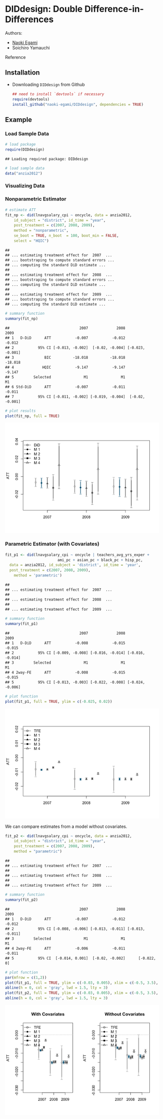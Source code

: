 DIDdesign: Double Difference-in-Differences
===========================================

Authors:

-   [Naoki Egami](https://scholar.princeton.edu/negami/home)
-   Soichiro Yamauchi

Reference

Installation
------------

-   Downloading `DIDdesign` from Github

    ``` r
    ## need to install `devtools` if necessary
    require(devtools)
    install_github("naoki-egami/DIDdesign", dependencies = TRUE)
    ```

Example
-------

### Load Sample Data

``` r
# load package 
require(DIDdesign)
```

    ## Loading required package: DIDdesign

``` r
# load sample data 
data("anzia2012")
```

### Visualizing Data

### Nonparametric Estimator

``` r
# estimate ATT 
fit_np <- did(lnavgsalary_cpi ~ oncycle, data = anzia2012,
    id_subject = "district", id_time = "year",
    post_treatment = c(2007, 2008, 2009),
    method = "nonparametric",
    se_boot = TRUE, n_boot  = 100, boot_min = FALSE,
    select = "HQIC")
```

    ## 
    ## ... estimating treatment effect for  2007  ...
    ## ... bootstraping to compute standard errors ...
    ## ... computing the standard DiD estimate ...
    ## 
    ## ... estimating treatment effect for  2008  ...
    ## ... bootstraping to compute standard errors ...
    ## ... computing the standard DiD estimate ...
    ## 
    ## ... estimating treatment effect for  2009  ...
    ## ... bootstraping to compute standard errors ...
    ## ... computing the standard DiD estimate ...

``` r
# summary function 
summary(fit_np)
```

    ##                                2007             2008             2009
    ## 1   D-DiD      ATT           -0.007           -0.012           -0.012
    ## 2           95% CI [-0.013, -0.002]  [-0.02, -0.004] [-0.023, -0.001]
    ## 3              BIC          -18.018          -18.018          -18.018
    ## 4             HQIC           -9.147           -9.147           -9.147
    ## 5         Selected               M1               M1               M1
    ## 6 Std-DiD      ATT           -0.007           -0.011           -0.011
    ## 7           95% CI [-0.011, -0.002] [-0.019, -0.004]  [-0.02, -0.001]

``` r
# plot results 
plot(fit_np, full = TRUE)
```

![](README_files/figure-markdown_github/unnamed-chunk-2-1.png)

### Parametric Estimator (with Covariates)

``` r
fit_p1 <- did(lnavgsalary_cpi ~ oncycle | teachers_avg_yrs_exper + 
                        ami_pc + asian_pc + black_pc + hisp_pc,
  data = anzia2012, id_subject = 'district', id_time = 'year', 
  post_treatment = c(2007, 2008, 2009), 
    method = 'parametric')
```

    ## 
    ## ... estimating treatment effect for  2007  ...
    ## 
    ## ... estimating treatment effect for  2008  ...
    ## 
    ## ... estimating treatment effect for  2009  ...

``` r
# summary function 
summary(fit_p1)
```

    ##                                2007             2008             2009
    ## 1   D-DiD      ATT           -0.008           -0.015           -0.015
    ## 2           95% CI [-0.009, -0.008] [-0.016, -0.014] [-0.016, -0.014]
    ## 3         Selected               M1               M1               M1
    ## 4 2way-FE      ATT           -0.008           -0.015           -0.015
    ## 5           95% CI [-0.013, -0.003] [-0.022, -0.008] [-0.024, -0.006]

``` r
# plot function 
plot(fit_p1, full = TRUE, ylim = c(-0.025, 0.02))
```

![](README_files/figure-markdown_github/unnamed-chunk-4-1.png)

We can compare estimates from a model without covariates.

``` r
fit_p2 <- did(lnavgsalary_cpi ~ oncycle, data = anzia2012,
    id_subject = "district", id_time = "year",
    post_treatment = c(2007, 2008, 2009),
    method = "parametric")
```

    ## 
    ## ... estimating treatment effect for  2007  ...
    ## 
    ## ... estimating treatment effect for  2008  ...
    ## 
    ## ... estimating treatment effect for  2009  ...

``` r
# summary function 
summary(fit_p2)
```

    ##                                2007             2008             2009
    ## 1   D-DiD      ATT           -0.007           -0.012           -0.012
    ## 2           95% CI [-0.008, -0.006] [-0.013, -0.011] [-0.013, -0.011]
    ## 3         Selected               M1               M1               M1
    ## 4 2way-FE      ATT           -0.006           -0.011           -0.011
    ## 5           95% CI  [-0.014, 0.001]  [-0.02, -0.002]      [-0.022, 0]

``` r
# plot function 
par(mfrow = c(1,2))
plot(fit_p1, full = TRUE, ylim = c(-0.03, 0.005), xlim = c(-0.5, 3.5), main = "With Covariates")
abline(h = 0, col = 'gray', lwd = 1.5, lty = 3)
plot(fit_p2, full = TRUE, ylim = c(-0.03, 0.005), xlim = c(-0.5, 3.5), main = 'Without Covariates')
abline(h = 0, col = 'gray', lwd = 1.5, lty = 3)
```

![](README_files/figure-markdown_github/unnamed-chunk-6-1.png)
